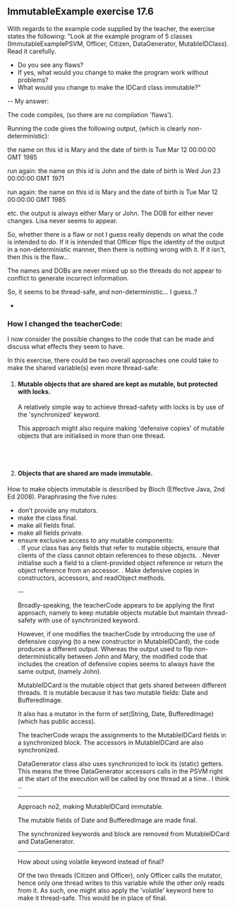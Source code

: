ImmutableExample exercise 17.6
----

With regards to the example code supplied by the teacher, the exercise states
the following:
"Look at the example program of 5 classes (ImmutableExamplePSVM, Officer, Citizen,
DataGenerator, MutableIDClass). Read it carefully.
- Do you see any flaws?
- If yes, what would you change to make the program work without problems?
- What would you change to make the IDCard class immutable?"


--
My answer:

The code compiles, (so there are no compilation 'flaws').

Running the code gives the following output, (which is clearly non-deterministic):

the name on this id is Mary
and the date of birth is Tue Mar 12 00:00:00 GMT 1985

run again:
the name on this id is John
and the date of birth is Wed Jun 23 00:00:00 GMT 1971

run again:
the name on this id is Mary
and the date of birth is Tue Mar 12 00:00:00 GMT 1985

etc. the output is always either Mary or John.
The DOB for either never changes.
Lisa never seems to appear.

So, whether there is a flaw or not I guess really depends on what the code is
intended to do.
If it is intended that Officer flips the identity of the output in a
non-deterministic manner, then there is nothing wrong with it.
If it isn't, then this is the flaw...

The names and DOBs are never mixed up so the threads do not appear to conflict
to generate incorrect information.

So, it seems to be thread-safe, and non-deterministic... I guess..?

-

<h3>How I changed the teacherCode:</h3>

I now consider the possible changes to the code that can be made and discuss
what effects they seem to have.


In this exercise, there could be two overall approaches one could take to make
the shared variable(s) even more thread-safe:
<ol>
<li> <h4>Mutable objects that are shared are kept as mutable, but protected with locks.</h4></li>

A relatively simple way to achieve thread-safety with locks is by use of the
'synchronized' keyword.

This approach might also require making 'defensive copies' of mutable objects that are initialised in more than one thread.


<br/><br/>


<li><h4>Objects that are shared are made immutable.</h4></li>
</ol>
How to make objects immutable is described by Bloch (Effective Java, 2nd Ed 2008).
Paraphrasing the five rules:
<ul>
<li>don’t provide any mutators.</li>
<li>make the class final.</li>
<li>make all fields final.</li>
<li>make all fields private.</li>
<li>ensure exclusive access to any mutable components:</li>
  . If your class has any fields that refer to mutable objects, ensure that
     clients of the class cannot obtain references to these objects.
  . Never initialise such a field to a client-provided object reference or
     return the object reference from an accessor.
  . Make defensive copies in constructors, accessors, and readObject methods.

--

Broadly-speaking, the teacherCode appears to be applying the first approach,
namely to keep mutable objects mutable but maintain thread-safety with use of
synchronized keyword.

However, if one modifies the teacherCode by introducing the use of defensive
copying (to a new constructor in MutableIDCard), the code produces a different
output.
Whereas the output used to flip non-deterministically between John and Mary,
the modified code that includes the creation of defensive copies seems to always
have the same output, (namely John).

MutableIDCard is the mutable object that gets shared between different threads.
It is mutable because it has two mutable fields: Date and BufferedImage.

It also has a mutator in the form of set(String, Date, BufferedImage) (which
has public access).

The teacherCode wraps the assignments to the MutableIDCard fields in a
synchronized block. The accessors in MutableIDCard are also synchronized.

DataGenerator class also uses synchronized to lock its (static) getters.
This means the three DataGenerator accessors calls in the PSVM right at the
start of the execution will be called by one thread at a time.. I think ..

---

Approach no2, making MutableIDCard immutable.

The mutable fields of Date and BufferedImage are made final.

The synchronized keywords and block are removed from MutableIDCard and
DataGenerator.


----

How about using volatile keyword instead of final?

Of the two threads (Citizen and Officer), only Officer calls the mutator, hence
only one thread writes to this variable while the other only reads from it. As
such, one might also apply the 'volatile' keyword here to make it thread-safe.
This would be in place of final.
